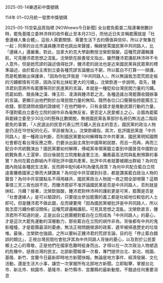 
2025-05-14樂透彩中獎號碼

                                
114年 01~02月統一發票中獎號碼
                             
2025-05-15空氣品質指標
                              [NOWnews今日新聞] 全台罷免藍委二階連署倒數計時，罷免基隆立委林沛祥的收件截止至本月23日，而他近日失言稱罷團就是「社會邊緣人集合體」，這些人需要關懷、需要生活下去的價值與信仰，所以才聚集在一起；同黨的台北市議員鍾沛君也跳出來聲援，稱綠營罵國民黨中共同路人，比「邊緣人」還嚴重。對此，加拿大約克大學副教授沈榮欽狠酸，這種荒謬邏輯護航，可見鍾沛君思想之混亂。沈榮欽在臉書發文指出，雖然鍾沛君護航林沛祥不令人意外，但是她荒謬的論述值得批評，鍾沛君的說法也是近來國民黨與民眾黨的標準論述，由於藍白主席到立委各種荒謬言論層出不窮，所以藍白不打算一一辯護，而是乾脆搬出保護傘，「因為你批評我是『中共同路人』，所以無論我怎麼荒腔走板的污衊都情有可原，因為沒有比抹紅更大的污衊」。沈榮欽進一步說明，首先，鍾沛君刻意將所有罷團等同於民進黨的言論，本就是一種貶抑台灣民間力量的污衊。而葛如鈞、館長陳之漢、陳玉珍、凌濤與鍾沛君之流，各種造謠台灣罷團收錢辦事的言論，更顯示出他們對於台灣民間力量的無知。既然各位口口聲聲指控罷團志工收錢，那麼請問收錢的證據呢？在他們眼中，只有金錢才是推動民眾行動的力量，不僅對藍白立委在立院的胡作非為毫無反省，更否定人民愛鄉土之心，企圖為罷藍與罷綠立委至少30比0的懸殊比數開脫，無視國民黨各黨部抄名冊仍無法過二階段罷免的事實，「人民選出的民意代表公然污衊人民自主的意志，國民黨的政治人物是仍活在19世紀的化石，早該被淘汰」。沈榮欽續指，其次，批評國民黨是「中共同路人」是一種政治判斷，否則國民黨要如何解釋每次中共軍演，國民黨明知國際社會都在看台灣反應之際，仍要派出副主席到中國卑躬屈膝，而且一而再，再而三配合中共統戰演出？國民黨要如何解釋，傅崐萁率領黨籍立委到中國晉見中國對台統戰負責人王滬寧，回台後就在立院推動違憲立法、癱瘓最高法院與亂刪預算的事實？為何在藍白群組內不得批評中國共產黨，批評中共者就要被踢出群組？為何在國內拖延各種民生法案，反而將中配6減4列為優先政策？為何中共配合藍白立院違憲攤瘓國家之舉而大肆讚美？為何從中共官媒到抖音，都是讚美藍白政治人物的聲音？為何中共官媒點名不得用綠共，國民黨政治人物就一夜之間全部噤聲？這類事情三天三夜也說不完，而鍾沛君卻不准評論國民黨是否是中共同路人，否則就是抹紅、污衊？接著，沈榮欽狠酸，鍾沛君對林沛祥的護航更是可笑，罷團是否是「社會邊緣人」是可以驗證的，只要提出參加罷團的義工都是社經地位較低的人士即可。但是鍾沛君不做此圖，反而硬要用「因為國民黨被批評是中共同路人，所以我怎麼污衊你都沒關係」這種荒謬邏輯護航，可見其思想之混亂。沈榮欽直言，鍾沛君所不知道的是，正是出自公民團體對藍白在立院成為「中共同路人」的憂心，才是這次大罷免運動的深層動力，那些藍白在立院的胡作非為，背後都有中共的鬼影幢幢，才是罷團最深的憂慮。無法正視問題根源的政客，遲早被掃進歷史的垃圾堆。最後，沈榮欽也強調，之所以要糾正鍾沛君的荒謬言論，目的在「停止藍白錯誤的類比」，正視台灣民間社會批評其為中共同路人背後的憂心，以及對於公民愛鄉土之心的尊敬，正是他們在國家危難時挺身而出，才得以在一次次政治人物塑造的危機中，拯救台灣的民主。北部新聞報導一次看，專門提供台北、新北、桃園、基隆、新竹、宜蘭今日最新即時地方新聞快報。無論是地方事件、經濟發展、文化活動，還是生活大小事，讓您一次掌握所有北部地方新聞。立即點擊，掌握台北市、新北市、桃園市、基隆市、新竹縣市、宜蘭縣的最新動態，不錯過任何重要消息
